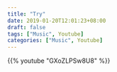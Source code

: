 ```yaml
---
title: "Try"
date: 2019-01-20T12:01:23+08:00
draft: false
tags: ["Music", Youtube]
categories: ["Music", Youtube]
---
```


{{% youtube "GXoZLPSw8U8" %}}

